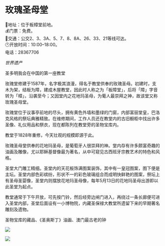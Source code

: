 # 玫瑰圣母堂  
📍地址：位于板樟堂前地。  
💰门票：免费。  
🚌交通：公交2、3、3A、5、7、8、8A、26、33、21等线可达。  
🕛开放时间：10:00–18:00。  
电话：28367706  

*世界遗产*  

圣多明我会在中国的第一座教堂  

玫瑰堂修建于1587年，名字极其浪漫，得名于教堂供奉的玫瑰圣母。初建时，支木为架，结板为障，建成木屋教堂，因此时人称之为「板障堂」，后将「障」字音转为「樟」，沿袭至今；又因堂内之花地玛圣母，为葡人最崇拜之神，故该堂又称玫瑰圣母堂。  

玫瑰堂位于议事亭前地的尽头，拥有黄色外墙和墨绿的门窗，内部富丽堂皇，巴洛克风格的祭坛典雅精致。在维修期间，工作人员还在教堂内的古旧橱柜中找出许多圣像、礼仪用品和祭衣，现在都陈列在教堂旁的圣物宝库内。  

教堂于1828年重修，今天壮观的规模即源于此。  

玫瑰圣母堂供奉的花地玛圣母，是葡萄牙人很崇拜的神。堂内存有许多颇富奇趣的油画及雕像，尤以耶稣基督像最为著名，从中可窥见古西班牙宗教艺术的特色和风格。  

圣堂大门雕工精细。圣堂内的天花板饰满图案装饰，其中有一皇冠图案，图下便是主坛。圣堂内部色彩缤纷，形状不一的彩色玻璃组合而成明快鲜艳的图案，祭坛上有圣母圣婴像，圣堂内则摆放花地玛圣母像，每年5月13日的花地玛圣母出游即以此圣堂为起点。  

教堂通常于下午开放，可先按门铃，然后经旁边闸门进入，再绕过一条长廊便可进入圣堂内部，圣堂后面设有一小博物院，内藏圣保禄大教堂所遗留下来的早期著名雕刻及遗物。  

圣物宝库的藏品、《圣奥斯丁》油画、澳门最古老的钟  

![](https://raw.gitmirror.com/szqq0512/Pic/main/img/202201212100169.png)  

![](https://raw.gitmirror.com/szqq0512/Pic/main/img/202201212100168.png)  
<!-- Last processed: 2025-07-22 03:44:27 -->
